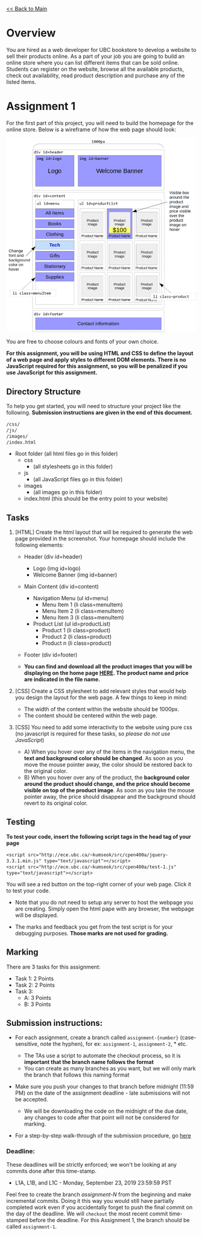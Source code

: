 [<< Back to Main](../README.md)

# Overview

You are hired as a web developer for UBC bookstore to develop a website to sell their products online. As a part of your job you are going to build an online store where you can list different items that can be sold online. Students can register on the website, browse all the available products, check out availability, read product description and purchase any of the listed items.


# Assignment 1

For the first part of this project, you will need to build the homepage for the online store. Below is a wireframe of how the web page should look:

![layout.png](./layout.png?raw=true "Web Page Wireframe")

You are free to choose colours and fonts of your own choice.

**For this assignment, you will be using HTML and CSS to define the layout of a web page and apply styles to different DOM elements. There is no JavaScript required for this assignment, so you will be penalized if you use JavaScript for this assignment.**


## Directory Structure

To help you get started, you will need to structure your project like the following. **Submission instructions are given in the end of this document.**

```
/css/
/js/
/images/
/index.html
```

* Root folder (all html files go in this folder)
  * css
    * (all stylesheets go in this folder)
  * js
    * (all JavaScript files go in this folder)
  * images
    * (all images go in this folder)
  * index.html (this should be the entry point to your website)


## Tasks

1. [HTML] Create the html layout that will be required to generate the web page provided in the screenshot. Your homepage should include the following elements:
    
    * Header (div id=header)
        * Logo (img id=logo)
        * Welcome Banner (img id=banner)
    * Main Content (div id=content)
        * Navigation Menu (ul id=menu)
            * Menu Item 1 (li class=menuItem)
            * Menu Item 2 (li class=menuItem)
            * Menu Item 3 (li class=menuItem)
        * Product List (ul id=productList)
            * Product 1 (li class=product)
            * Product 2 (li class=product)
            * Product n (li class=product)
    * Footer (div id=footer)

    * **You can find and download all the product images that you will be displaying on the home page [HERE](./images/). The product name and price are indicated in the file name.**

2. [CSS] Create a CSS stylesheet to add relevant styles that would help you design the layout for the web page. A few things to keep in mind:
    * The width of the content within the website should be 1000px.
    * The content should be centered within the web page.

3. [CSS] You need to add some interactivity to the website using pure css (no javascript is required for these tasks, so *please do not use JavaScript*)
    * A) When you hover over any of the items in the navigation menu, the **text and background color should be changed**. As soon as you move the mouse pointer away, the color should be restored back to the original color.
    * B) When you hover over any of the product, the **background color around the product should change, and the price should become visible on top of the product image**. As soon as you take the mouse pointer away, the price should disappear and the background should revert to its original color.


## Testing

**To test your code, insert the following script tags in the head tag of your page**
```
<script src="http://ece.ubc.ca/~kumseok/src/cpen400a/jquery-3.3.1.min.js" type="text/javascript"></script>
<script src="http://ece.ubc.ca/~kumseok/src/cpen400a/test-1.js" type="text/javascript"></script>
```
You will see a red button on the top-right corner of your web page. Click it to test your code.

* Note that you do not need to setup any server to host the webpage you are creating. Simply open the html pape with any browser, the webpage will be displayed.

* The marks and feedback you get from the test script is for your debugging purposes. **Those marks are not used for grading.**


## Marking

There are 3 tasks for this assignment:
* Task 1: 2 Points
* Task 2: 2 Points
* Task 3:
  * A: 3 Points
  * B: 3 Points


## Submission instructions:

* For each assignment, create a branch called `assignment-{number}` (case-sensitive, note the hyphen), for ex: `assignment-1`, `assignment-2`, * etc.
    * The TAs use a script to automate the checkout process, so it is **important that the branch name follows the format**
    * You can create as many branches as you want, but we will only mark the branch that follows this naming format
* Make sure you push your changes to that branch before midnight (11:59 PM) on the date of the assignment deadline - late submissions will not be accepted.
    * We will be downloading the code on the midnight of the due date, any changes to code after that point will not be considered for marking.

* For a step-by-step walk-through of the submission procedure, go [here](../tutorials/git-setup.md)


### Deadline:

These deadlines will be strictly enforced; we won't be looking at any commits done after this time-stamp.

* L1A, L1B, and L1C - Monday, September 23, 2019 23:59:59 PST

Feel free to create the branch *assignment-N* from the beginning and make incremental commits. Doing it this way you would still have partially completed work even if you accidentally forget to push the final commit on the day of the deadline. We will `checkout` the most recent commit time-stamped before the deadline. For this Assignment 1, the branch should be called `assignment-1`.
